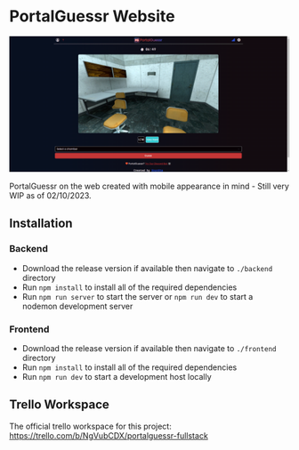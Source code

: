 # PortalGuessr Website

![Mockup image](./mockup.png)

PortalGuessr on the web created with mobile appearance in mind - Still very WIP as of 02/10/2023.

## Installation

### Backend

- Download the release version if available then navigate to `./backend` directory
- Run `npm install` to install all of the required dependencies
- Run `npm run server` to start the server or `npm run dev` to start a nodemon development server

### Frontend 

- Download the release version if available then navigate to `./frontend` directory
- Run `npm install` to install all of the required dependencies
- Run `npm run dev` to start a development host locally

## Trello Workspace

The official trello workspace for this project: <https://trello.com/b/NgVubCDX/portalguessr-fullstack>
